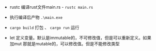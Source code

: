 * rustc 编译rust文件main.rs - `rustc main.rs`

* 执行编译后产物 `.\main.exe` 

* `cargo build` 打包 、 `cargo run` 运行

* let 定义变量。默认是immutable的，不可修改值，但是可以重新定义。如果加mut 那就是mutable的，可以修改值。但是不能修改类型